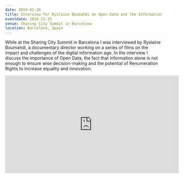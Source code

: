 ```yaml
---
date: 2019-02-26
title: Interview for Ryslaine Boumahdi on Open Data and the Information Age
eventdate: 2018-11-15
venue: Sharing City Summit in Barcelona
location: Barcelona, Spain
---
```


While at the Sharing City Summit in Barcelona I was interviewed by Ryslaine Boumahdi, a documentary director working on a series of films on the impact and challenges of the digital information age. In the interview I discuss the importance of Open Data, the fact that information alone is not enough to ensure wise decision-making and the potential of Renumeration Rights to increase equality and innovation.

<iframe width="560" height="315" src="https://www.youtube.com/watch?v=fEdS_aUzFu8&t=1253s" frameborder="0" allowfullscreen></iframe>